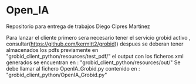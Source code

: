 # Open_IA
Repositorio para entrega de trabajos 
Diego Cipres Martinez

Para lanzar el cliente primero sera necesario tener el servicio grobid activo , consultar(https://github.com/kermitt2/grobid))
despues se deberan tener almacenados los pdfs previamente en "grobid_client_python/resources/test_pdf/" el output con los ficheros 
xml generados se encuentran en : "grobid_client_python/resources/out/"
Se debe llamar al fichero OpenIA_Grobid.py contenido en : "grobid_client_python/OpenIA_Grobid.py"

